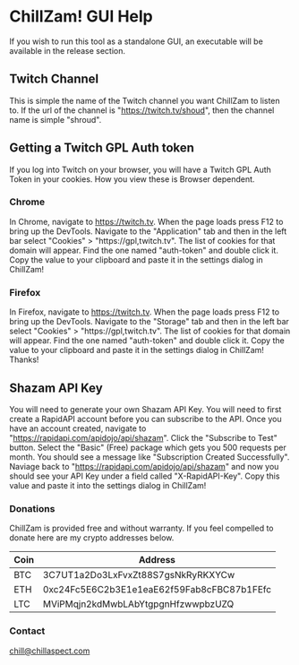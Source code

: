 # ChillZam! GUI Help

If you wish to run this tool as a standalone GUI, an executable will be available in the release section. 

## Twitch Channel

This is simple the name of the Twitch channel you want ChillZam to listen to. If the url of the channel is "https://twitch.tv/shoud", then the channel name is simple "shroud".

## Getting a Twitch GPL Auth token

If you log into Twitch on your browser, you will have a Twitch GPL Auth Token in your cookies. How you view these is Browser dependent.

### Chrome

In Chrome, navigate to https://twitch.tv. When the page loads press F12 to bring up the DevTools. Navigate to the "Application" tab and then in the left bar select "Cookies" > "https://gpl,twitch.tv". The list of cookies for that domain will appear. Find the one named "auth-token" and double click it. Copy the value to your clipboard and paste it in the settings dialog in ChillZam!

### Firefox

In Firefox, navigate to https://twitch.tv. When the page loads press F12 to bring up the DevTools. Navigate to the "Storage" tab and then in the left bar select "Cookies" > "https://gpl,twitch.tv". The list of cookies for that domain will appear. Find the one named "auth-token" and double click it. Copy the value to your clipboard and paste it in the settings dialog in ChillZam!
Thanks!

## Shazam API Key

You will need to generate your own Shazam API Key. You will need to first create a RapidAPI account before you can subscribe to the API. Once you have an account created, navigate to "https://rapidapi.com/apidojo/api/shazam". Click the "Subscribe to Test" button. Select the "Basic" (Free) package which gets you 500 requests per month. You should see a message like "Subscription Created Successfully". Naviage back to "https://rapidapi.com/apidojo/api/shazam" and now you should see your API Key under a field called "X-RapidAPI-Key". Copy this value and paste it into the settings dialog in ChillZam!

### Donations

ChillZam is provided free and without warranty. If you feel compelled to donate here are my crypto addresses below.

**Coin** | **Address**
--- | ---
BTC | 3C7UT1a2Do3LxFvxZt88S7gsNkRyRKXYCw
ETH | 0xc24Fc5E6C2b3E1e1eaE62f59Fab8cFBC87b1FEfc
LTC | MViPMqjn2kdMwbLAbYtgpgnHfzwwpbzUZQ

### Contact

chill@chillaspect.com